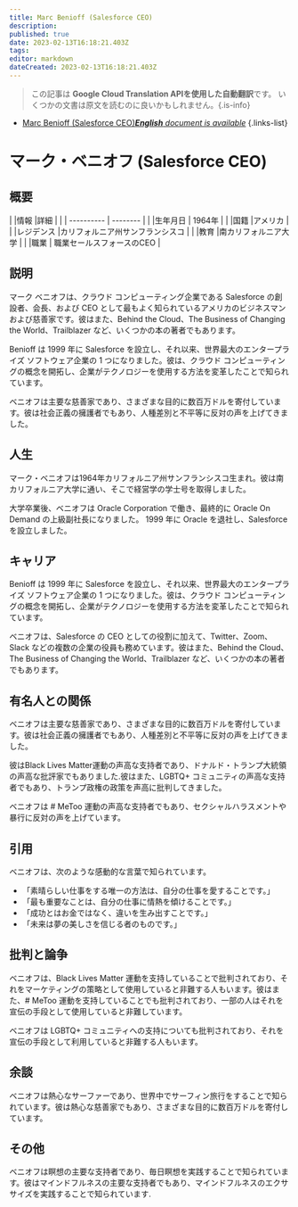 ```yaml
---
title: Marc Benioff (Salesforce CEO)
description: 
published: true
date: 2023-02-13T16:18:21.403Z
tags: 
editor: markdown
dateCreated: 2023-02-13T16:18:21.403Z
---
```


> この記事は **Google Cloud Translation APIを使用した自動翻訳**です。
いくつかの文書は原文を読むのに良いかもしれません。{.is-info}



- [Marc Benioff (Salesforce CEO)***English** document is available*](/en/Knowledge-base/Dictionary/Person/marc-benioff-salesforce-ceo)
{.links-list}


# マーク・ベニオフ (Salesforce CEO)

## 概要

| |情報 |詳細 |
| | ---------- | -------- |
| |生年月日 | 1964年 |
| |国籍 |アメリカ |
| |レジデンス |カリフォルニア州サンフランシスコ |
| |教育 |南カリフォルニア大学 |
| |職業 | 職業セールスフォースのCEO |

## 説明

マーク ベニオフは、クラウド コンピューティング企業である Salesforce の創設者、会長、および CEO として最もよく知られているアメリカのビジネスマンおよび慈善家です。彼はまた、Behind the Cloud、The Business of Changing the World、Trailblazer など、いくつかの本の著者でもあります。

Benioff は 1999 年に Salesforce を設立し、それ以来、世界最大のエンタープライズ ソフトウェア企業の 1 つになりました。彼は、クラウド コンピューティングの概念を開拓し、企業がテクノロジーを使用する方法を変革したことで知られています。

ベニオフは主要な慈善家であり、さまざまな目的に数百万ドルを寄付しています。彼は社会正義の擁護者でもあり、人種差別と不平等に反対の声を上げてきました。

## 人生

マーク・ベニオフは1964年カリフォルニア州サンフランシスコ生まれ。彼は南カリフォルニア大学に通い、そこで経営学の学士号を取得しました。

大学卒業後、ベニオフは Oracle Corporation で働き、最終的に Oracle On Demand の上級副社長になりました。 1999 年に Oracle を退社し、Salesforce を設立しました。

## キャリア

Benioff は 1999 年に Salesforce を設立し、それ以来、世界最大のエンタープライズ ソフトウェア企業の 1 つになりました。彼は、クラウド コンピューティングの概念を開拓し、企業がテクノロジーを使用する方法を変革したことで知られています。

ベニオフは、Salesforce の CEO としての役割に加えて、Twitter、Zoom、Slack などの複数の企業の役員も務めています。彼はまた、Behind the Cloud、The Business of Changing the World、Trailblazer など、いくつかの本の著者でもあります。

## 有名人との関係

ベニオフは主要な慈善家であり、さまざまな目的に数百万ドルを寄付しています。彼は社会正義の擁護者でもあり、人種差別と不平等に反対の声を上げてきました。

彼はBlack Lives Matter運動の声高な支持者であり、ドナルド・トランプ大統領の声高な批評家でもありました.彼はまた、LGBTQ+ コミュニティの声高な支持者でもあり、トランプ政権の政策を声高に批判してきました。

ベニオフは # MeToo 運動の声高な支持者でもあり、セクシャルハラスメントや暴行に反対の声を上げています。

## 引用

ベニオフは、次のような感動的な言葉で知られています。

- 「素晴らしい仕事をする唯一の方法は、自分の仕事を愛することです。」
- 「最も重要なことは、自分の仕事に情熱を傾けることです。」
- 「成功とはお金ではなく、違いを生み出すことです。」
- 「未来は夢の美しさを信じる者のものです。」

## 批判と論争

ベニオフは、Black Lives Matter 運動を支持していることで批判されており、それをマーケティングの策略として使用していると非難する人もいます。彼はまた、# MeToo 運動を支持していることでも批判されており、一部の人はそれを宣伝の手段として使用していると非難しています。

ベニオフは LGBTQ+ コミュニティへの支持についても批判されており、それを宣伝の手段として利用していると非難する人もいます。

## 余談

ベニオフは熱心なサーファーであり、世界中でサーフィン旅行をすることで知られています。彼は熱心な慈善家でもあり、さまざまな目的に数百万ドルを寄付しています。

## その他

ベニオフは瞑想の主要な支持者であり、毎日瞑想を実践することで知られています。彼はマインドフルネスの主要な支持者でもあり、マインドフルネスのエクササイズを実践することで知られています.